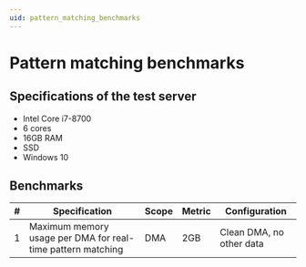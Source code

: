 ```yaml
---
uid: pattern_matching_benchmarks
---
```


# Pattern matching benchmarks

## Specifications of the test server

- Intel Core i7-8700
- 6 cores
- 16GB RAM
- SSD
- Windows 10

## Benchmarks

| \# | Specification | Scope | Metric | Configuration |
| -- | ------------- | ----- | ------ | ------------- |
| 1 | Maximum memory usage per DMA for real-time pattern matching | DMA | 2GB | Clean DMA, no other data |
